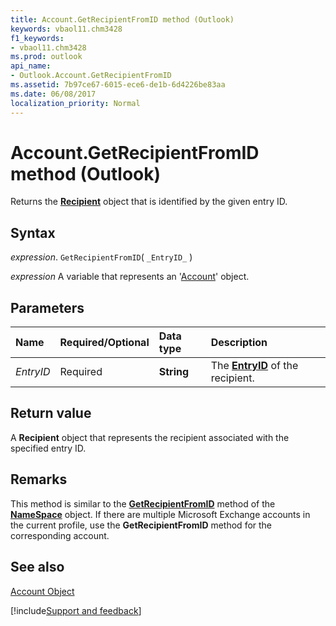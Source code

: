 ```yaml
---
title: Account.GetRecipientFromID method (Outlook)
keywords: vbaol11.chm3428
f1_keywords:
- vbaol11.chm3428
ms.prod: outlook
api_name:
- Outlook.Account.GetRecipientFromID
ms.assetid: 7b97ce67-6015-ece6-de1b-6d4226be83aa
ms.date: 06/08/2017
localization_priority: Normal
---
```



# Account.GetRecipientFromID method (Outlook)

Returns the **[Recipient](Outlook.Recipient.md)** object that is identified by the given entry ID.


## Syntax

_expression_. `GetRecipientFromID`( `_EntryID_` )

_expression_ A variable that represents an '[Account](Outlook.Account.md)' object.


## Parameters



|Name|Required/Optional|Data type|Description|
|:-----|:-----|:-----|:-----|
| _EntryID_|Required| **String**|The **[EntryID](Outlook.Recipient.EntryID.md)** of the recipient.|

## Return value

A **Recipient** object that represents the recipient associated with the specified entry ID.


## Remarks

This method is similar to the  **[GetRecipientFromID](Outlook.NameSpace.GetRecipientFromID.md)** method of the **[NameSpace](Outlook.NameSpace.md)** object. If there are multiple Microsoft Exchange accounts in the current profile, use the **GetRecipientFromID** method for the corresponding account.


## See also


[Account Object](Outlook.Account.md)

[!include[Support and feedback](~/includes/feedback-boilerplate.md)]